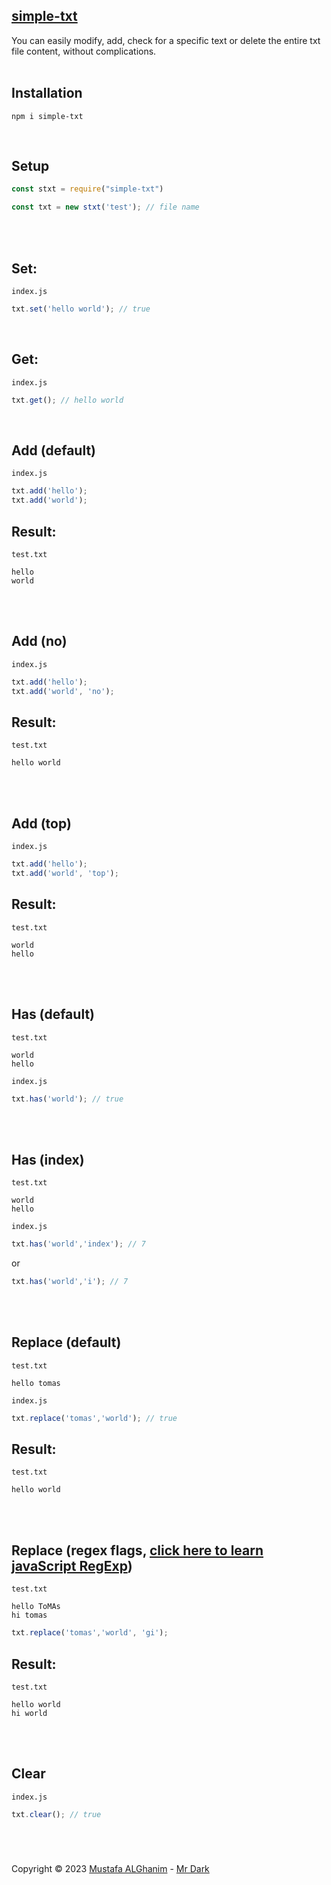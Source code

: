 [simple-txt](https://www.npmjs.com/package/simple-txt)
------------
You can easily modify, add, check for a specific text or delete the entire txt file content, without complications.
<br /><br />


Installation
------------

    npm i simple-txt

<br />

Setup
-----



```js
const stxt = require("simple-txt")

const txt = new stxt('test'); // file name
```
<br /><br />

Set:
-----
`index.js`
```js
txt.set('hello world'); // true

```
<br />

Get:
-----
`index.js`
```js
txt.get(); // hello world
```
<br />

Add (default)
-----
`index.js`
```js
txt.add('hello');
txt.add('world');
```

 Result:
-----
`test.txt` 
```
hello
world
```
<br /><br />

Add (no)
-----
`index.js`
```js
txt.add('hello');
txt.add('world', 'no');
```

 Result:
-----
`test.txt` 
```
hello world
```
<br /><br />

Add (top)
-----
`index.js`
```js
txt.add('hello');
txt.add('world', 'top');
```

 Result:
-----
`test.txt` 
```
world
hello
```
<br /><br />

Has (default)
-----
`test.txt` 
```
world
hello
```
`index.js`
```js
txt.has('world'); // true
```
<br /><br />

Has (index)
-----
`test.txt` 
```
world
hello
```
`index.js`
```js
txt.has('world','index'); // 7
```
or
```js
txt.has('world','i'); // 7
```
<br /><br />

Replace (default)
-----
`test.txt` 
```
hello tomas
```
`index.js`
```js
txt.replace('tomas','world'); // true
```

 Result:
-----
`test.txt` 
```
hello world
```
<br /><br />

Replace (regex flags, [click here to learn javaScript RegExp](https://www.w3schools.com/jsref/jsref_obj_regexp.asp))
-----
`test.txt` 
```
hello ToMAs
hi tomas
```
```js
txt.replace('tomas','world', 'gi');
```

 Result:
-----
`test.txt` 
```
hello world
hi world
```
<br /><br />

Clear
-----
`index.js`
```js
txt.clear(); // true
```

<!-- <br /><br />


Support
-------
<ul>
  <li><a href="mailto:support-@barid.com">support-@barid.com</a></li>
  <li><a href="https://wa.me/12132059765">+1 (213) 205-9765</a></li>
</ul> -->

<br />

#

Copyright © 2023 [Mustafa ALGhanim](https://www.npmjs.com/~mustafa-alghanim) - [Mr Dark](https://www.npmjs.com/~mr_dark)
